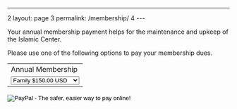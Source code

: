 ---
2	layout: page
3	permalink: /membership/
4	---

Your annual membership payment helps for the maintenance and upkeep of the Islamic Center.

Please use one of the following options to pay your membership dues.

<form action="https://www.paypal.com/cgi-bin/webscr" method="post" target="_top">
<input type="hidden" name="cmd" value="_s-xclick">
<input type="hidden" name="hosted_button_id" value="L5AMGFHX7ZEVJ">
<table>
<tr><td><input type="hidden" name="on0" value="Annual Membership">Annual Membership</td></tr><tr><td><select name="os0">
	<option value="Family">Family $150.00 USD</option>
	<option value="Individual">Individual $75.00 USD</option>
</select> </td></tr>
</table>
<input type="hidden" name="currency_code" value="USD">
<input type="image" src="https://www.paypalobjects.com/en_US/i/btn/btn_buynowCC_LG.gif" border="0" name="submit" alt="PayPal - The safer, easier way to pay online!">
<img alt="" border="0" src="https://www.paypalobjects.com/en_US/i/scr/pixel.gif" width="1" height="1">
</form>

